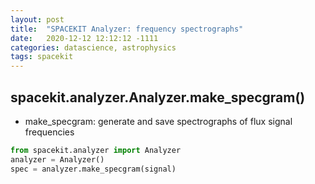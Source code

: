 ```yaml
---
layout: post
title:  "SPACEKIT Analyzer: frequency spectrographs"
date:   2020-12-12 12:12:12 -1111
categories: datascience, astrophysics
tags: spacekit
---
```


## spacekit.analyzer.Analyzer.make_specgram()

- make_specgram:
generate and save spectrographs of flux signal frequencies

```python
from spacekit.analyzer import Analyzer
analyzer = Analyzer()
spec = analyzer.make_specgram(signal)

```

